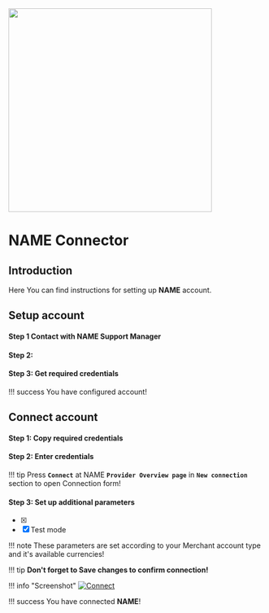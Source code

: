 <img src="https://static.openfintech.io/payment_providers/name/logo.svg?w=400" width="400px">

# NAME Connector

## Introduction

Here You can find  instructions for setting up **NAME**  account.

## Setup account

#### Step 1 Contact with NAME Support Manager


#### Step 2: 



#### Step 3: Get required credentials


!!! success
    You have configured account!




## Connect account

#### Step 1: Copy required credentials


#### Step 2: Enter credentials


!!! tip
    Press **```Connect```** at NAME **```Provider Overview page```** in **```New connection```** section to open Connection form!


#### Step 3: Set up additional parameters 

- [x] 
- [x] Test mode

!!! note
    These parameters are set according to your Merchant account type and it's available currencies!

!!! tip
    **Don't forget to Save changes to confirm connection!**

!!! info "Screenshot"
    [![Connect](images/name-step_connect.png)](images/name-step_connect.png)


!!! success
    You have connected **NAME**!